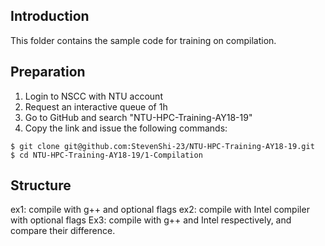 ## Introduction
This folder contains the sample code for training on compilation.

## Preparation
1. Login to NSCC with NTU account
2. Request an interactive queue of 1h
3. Go to GitHub and search "NTU-HPC-Training-AY18-19"
4. Copy the link and issue the following commands:

```
$ git clone git@github.com:StevenShi-23/NTU-HPC-Training-AY18-19.git
$ cd NTU-HPC-Training-AY18-19/1-Compilation
```

## Structure
ex1: compile with g++ and optional flags
ex2: compile with Intel compiler with optional flags
Ex3: compile with g++ and Intel respectively, and compare their difference.
